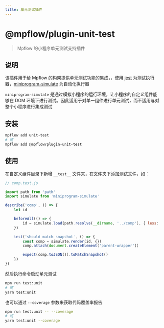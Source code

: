 ```yaml
---
title: 单元测试插件
---
```


# @mpflow/plugin-unit-test

> Mpflow 的小程序单元测试支持插件

## 说明

该插件用于给 Mpflow 的构架提供单元测试功能的集成，，使用 [jest](https://jestjs.io/) 为测试执行器，[miniprogram-simulate](https://github.com/wechat-miniprogram/miniprogram-simulate) 为自动化执行器

`miniprogram-simulate` 是通过模拟小程序的运行环境，让小程序的自定义组件能够在 DOM 环境下进行测试。因此适用于对单一组件进行单元测试，而不适用与对整个小程序进行集成测试

## 安装

```bash
mpflow add unit-test
# 或
mpflow add @mpflow/plugin-unit-test
```

## 使用

在自定义组件目录下新增 `__test__` 文件夹，在文件夹下添加测试文件，如：

```js
// comp.test.js

import path from 'path'
import simulate from 'miniprogram-simulate'

describe('comp', () => {
    let id

    beforeAll(() => {
        id = simulate.load(path.resolve(__dirname, '../comp'), { less: true })
    })

    test('should match snapshot', () => {
        const comp = simulate.render(id, {})
        comp.attach(document.createElement('parent-wrapper'))

        expect(comp.toJSON()).toMatchSnapshot()
    })
})
```

然后执行命令启动单元测试

```bash
npm run test:unit
# 或
yarn test:unit
```

也可以通过 `--coverage` 参数来获取代码覆盖率报告

```bash
npm run test:unit -- --coverage
# 或
yarn test:unit --coverage
```

